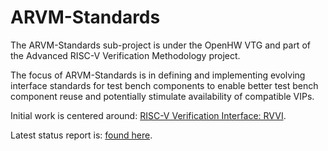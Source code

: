 # ARVM-Standards

The ARVM-Standards sub-project is under the OpenHW VTG and part of the Advanced RISC-V Verification Methodology project.

The focus of ARVM-Standards is in defining and implementing evolving interface standards for test bench components to enable better test bench component reuse and potentially stimulate availability of compatible VIPs.

Initial work is centered around: [RISC-V Verification Interface: RVVI](https://github.com/riscv-verification/RVVI).

Latest status report is: [found here](https://github.com/openhwgroup/programs/blob/master/TGs/verification-task-group/projects/ARVM-Standards/meetings).


